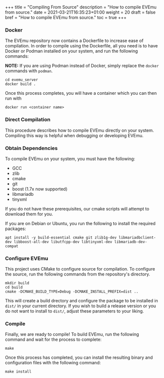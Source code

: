 +++
title = "Compiling From Source"
description = "How to compile EVEmu from source."
date = 2021-03-21T16:35:23+01:00
weight = 20
draft = false
bref = "How to compile EVEmu from source."
toc = true
+++

### Docker

The EVEmu repository now contains a Dockerfile to increase ease of compilation. In order to compile using the Dockerfile, all you need is to have Docker or Podman installed on your system, and run the following commands:

**NOTE:** If you are using Podman instead of Docker, simply replace the `docker` commands with `podman`. 

```
cd evemu_server
docker build .
```

Once this process completes, you will have a container which you can then run with

```
docker run <container name>
```

### Direct Compilation

This procedure describes how to compile EVEmu directly on your system. Compiling this way is helpful when debugging or developing EVEmu.

### Obtain Dependencies

To compile EVEmu on your system, you must have the following:

* GCC
* zlib
* cmake
* git
* boost (1.7x now supported)
* libmariadb
* tinyxml

If you do not have these prerequisites, our cmake scripts will attempt to download them for you.

If you are on Debian or Ubuntu, you run the following to install the required packages:

```
apt install -y build-essential cmake git zlib1g-dev libmariadbclient-dev libboost-all-dev libutfcpp-dev libtinyxml-dev libmariadb-dev-compat
```

### Configure EVEmu

This project uses CMake to configure source for compilation. To configure the source, run the following commands from the repository's directory.

```
mkdir build
cd build
cmake -DCMAKE_BUILD_TYPE=Debug -DCMAKE_INSTALL_PREFIX=dist ..
```

This will create a build drectory and configure the package to be installed in `dist/` in your current directory. If you wish to build a release version or you do not want to install to `dist/`, adjust these parameters to your liking.

### Compile

Finally, we are ready to compile! To build EVEmu, run the following command and wait for the process to complete:

```
make
```

Once this process has completed, you can install the resulting binary and configuration files with the following command:
```
make install
```